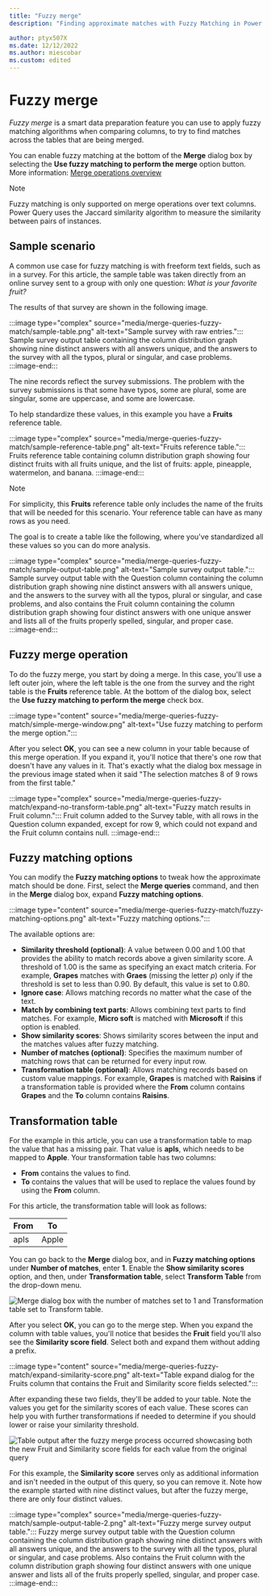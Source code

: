 ```yaml
---
title: "Fuzzy merge"
description: "Finding approximate matches with Fuzzy Matching in Power Query's merge operations"

author: ptyx507X
ms.date: 12/12/2022
ms.author: miescobar
ms.custom: edited
---
```


# Fuzzy merge

*Fuzzy merge* is a smart data preparation feature you can use to apply fuzzy matching algorithms when comparing columns, to try to find matches across the tables that are being merged.

You can enable fuzzy matching at the bottom of the **Merge** dialog box by selecting the **Use fuzzy matching to perform the merge** option button. More information: [Merge operations overview](merge-queries-overview.md)

>[!NOTE]
>Fuzzy matching is only supported on merge operations over text columns. Power Query uses the Jaccard similarity algorithm to measure the similarity between pairs of instances.

## Sample scenario

A common use case for fuzzy matching is with freeform text fields, such as in a survey. For this article, the sample table was taken directly from an online survey sent to a group with only one question: *What is your favorite fruit?*

The results of that survey are shown in the following image.

:::image type="complex" source="media/merge-queries-fuzzy-match/sample-table.png" alt-text="Sample survey with raw entries.":::
   Sample survey output table containing the column distribution graph showing nine distinct answers with all answers unique, and the answers to the survey with all the typos, plural or singular, and case problems.
:::image-end:::

The nine records reflect the survey submissions. The problem with the survey submissions is that some have typos, some are plural, some are singular, some are uppercase, and some are lowercase.

To help standardize these values, in this example you have a **Fruits** reference table.

:::image type="complex" source="media/merge-queries-fuzzy-match/sample-reference-table.png" alt-text="Fruits reference table.":::
   Fruits reference table containing column distribution graph showing four distinct fruits with all fruits unique, and the list of fruits: apple, pineapple, watermelon, and banana.
:::image-end:::

>[!NOTE]
>For simplicity, this **Fruits** reference table only includes the name of the fruits that will be needed for this scenario. Your reference table can have as many rows as you need.

The goal is to create a table like the following, where you've standardized all these values so you can do more analysis.

:::image type="complex" source="media/merge-queries-fuzzy-match/sample-output-table.png" alt-text="Sample survey output table.":::
   Sample survey output table with the Question column containing the column distribution graph showing nine distinct answers with all answers unique, and the answers to the survey with all the typos, plural or singular, and case problems, and also contains the Fruit column containing the column distribution graph showing four distinct answers with one unique answer and lists all of the fruits properly spelled, singular, and proper case.
:::image-end:::

## Fuzzy merge operation

To do the fuzzy merge, you start by doing a merge. In this case, you'll use a left outer join, where the left table is the one from the survey and the right table is the **Fruits** reference table. At the bottom of the dialog box, select the **Use fuzzy matching to perform the merge** check box.

:::image type="content" source="media/merge-queries-fuzzy-match/simple-merge-window.png" alt-text="Use fuzzy matching to perform the merge option.":::

After you select **OK**, you can see a new column in your table because of this merge operation. If you expand it, you'll notice that there's one row that doesn't have any values in it. That's exactly what the dialog box message in the previous image stated when it said "The selection matches 8 of 9 rows from the first table."

:::image type="complex" source="media/merge-queries-fuzzy-match/expand-no-transform-table.png" alt-text="Fuzzy match results in Fruit column.":::
   Fruit column added to the Survey table, with all rows in the Question column expanded, except for row 9, which could not expand and the Fruit column contains null.
:::image-end:::

## Fuzzy matching options

You can modify the **Fuzzy matching options** to tweak how the approximate match should be done. First, select the **Merge queries** command, and then in the **Merge** dialog box, expand **Fuzzy matching options**.

:::image type="content" source="media/merge-queries-fuzzy-match/fuzzy-matching-options.png" alt-text="Fuzzy matching options.":::

The available options are:

* **Similarity threshold (optional)**: A value between 0.00 and 1.00 that provides the ability to match records above a given similarity score. A threshold of 1.00 is the same as specifying an exact match criteria. For example, **Grapes** matches with **Graes** (missing the letter *p*) only if the threshold is set to less than 0.90. By default, this value is set to 0.80.
* **Ignore case**: Allows matching records no matter what the case of the text.
* **Match by combining text parts**: Allows combining text parts to find matches. For example, **Micro soft** is matched with **Microsoft** if this option is enabled.
* **Show similarity scores**: Shows similarity scores between the input and the matches values after fuzzy matching.
* **Number of matches (optional)**: Specifies the maximum number of matching rows that can be returned for every input row.
* **Transformation table (optional)**: Allows matching records based on custom value mappings. For example, **Grapes** is matched with **Raisins** if a transformation table is provided where the **From** column contains **Grapes** and the **To** column contains **Raisins**.

## Transformation table

For the example in this article, you can use a transformation table to map the value that has a missing pair. That value is **apls**, which needs to be mapped to **Apple**. Your transformation table has two columns:

* **From** contains the values to find.
* **To** contains the values that will be used to replace the values found by using the **From** column.

For this article, the transformation table will look as follows:

|From|To|
|---|---|
|apls|Apple|

You can go back to the **Merge** dialog box, and in **Fuzzy matching options** under **Number of matches**, enter **1**. Enable the **Show similarity scores** option, and then, under **Transformation table**, select **Transform Table** from the drop-down menu.

![Merge dialog box with the number of matches set to 1 and Transformation table set to Transform table.](media/merge-queries-fuzzy-match/custom-merge-window.png "Merge dialog box with the number of matches set to 1 and Transformation table set to Transform table")

After you select **OK**, you can go to the merge step. When you expand the column with table values, you'll notice that besides the **Fruit** field you'll also see the **Similarity score field**. Select both and expand them without adding a prefix.

:::image type="content" source="media/merge-queries-fuzzy-match/expand-similarity-score.png" alt-text="Table expand dialog for the Fruits column that contains the Fruit and Similarity score fields selected.":::

After expanding these two fields, they'll be added to your table. Note the values you get for the similarity scores of each value. These scores can help you with further transformations if needed to determine if you should lower or raise your similarity threshold.

![Table output after the fuzzy merge process occurred showcasing both the new Fruit and Similarity score fields for each value from the original query](media/merge-queries-fuzzy-match/similarity-scores-results.png)

For this example, the **Similarity score** serves only as additional information and isn't needed in the output of this query, so you can remove it. Note how the example started with nine distinct values, but after the fuzzy merge, there are only four distinct values.

:::image type="complex" source="media/merge-queries-fuzzy-match/sample-output-table-2.png" alt-text="Fuzzy merge survey output table.":::
   Fuzzy merge survey output table with the Question column containing the column distribution graph showing nine distinct answers with all answers unique, and the answers to the survey with all the typos, plural or singular, and case problems. Also contains the Fruit column with the column distribution graph showing four distinct answers with one unique answer and lists all of the fruits properly spelled, singular, and proper case.
:::image-end:::
